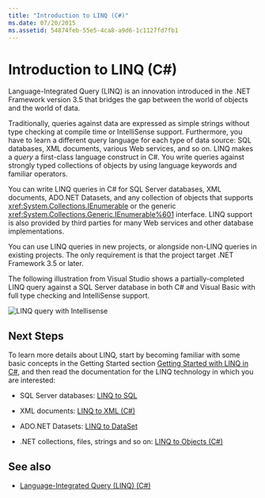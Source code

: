 ```yaml
---
title: "Introduction to LINQ (C#)"
ms.date: 07/20/2015
ms.assetid: 54874feb-55e5-4ca8-a9d6-1c1127fd7fb1
---
```

# Introduction to LINQ (C#)
Language-Integrated Query (LINQ) is an innovation introduced in the .NET Framework version 3.5 that bridges the gap between the world of objects and the world of data.  
  
 Traditionally, queries against data are expressed as simple strings without type checking at compile time or IntelliSense support. Furthermore, you have to learn a different query language for each type of data source: SQL databases, XML documents, various Web services, and so on. LINQ makes a *query* a first-class language construct in C#. You write queries against strongly typed collections of objects by using language keywords and familiar operators.  
  
 You can write LINQ queries in C# for SQL Server databases, XML documents, ADO.NET Datasets, and any collection of objects that supports <xref:System.Collections.IEnumerable> or the generic <xref:System.Collections.Generic.IEnumerable%601> interface. LINQ support is also provided by third parties for many Web services and other database implementations.  
  
 You can use LINQ queries in new projects, or alongside non-LINQ queries in existing projects. The only requirement is that the project target .NET Framework 3.5 or later.  
  
 The following illustration from Visual Studio shows a partially-completed LINQ query against a SQL Server database in both C# and Visual Basic with full type checking and IntelliSense support.  
  
 ![LINQ query with Intellisense](../../../../csharp/programming-guide/concepts/linq/media/query_intell.png "Query_Intell")  
  
## Next Steps  
 To learn more details about LINQ, start by becoming familiar with some basic concepts in the Getting Started section [Getting Started with LINQ in C#](../../../../csharp/programming-guide/concepts/linq/getting-started-with-linq.md), and then read the documentation for the LINQ technology in which you are interested:  
  
-   SQL Server databases: [LINQ to SQL](../../../../../docs/framework/data/adonet/sql/linq/index.md)  
  
-   XML documents: [LINQ to XML (C#)](../../../../csharp/programming-guide/concepts/linq/linq-to-xml.md)  
  
-   ADO.NET Datasets: [LINQ to DataSet](../../../../framework/data/adonet/linq-to-dataset.md)  
  
-   .NET collections, files, strings and so on: [LINQ to Objects (C#)](../../../../csharp/programming-guide/concepts/linq/linq-to-objects.md)  
  
## See also

- [Language-Integrated Query (LINQ) (C#)](../../../../csharp/programming-guide/concepts/linq/index.md)
